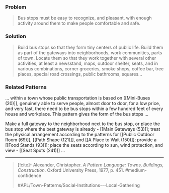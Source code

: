 ### Problem
>Bus stops must be easy to recognize, and pleasant, with enough activity around them to make people comfortable and safe.

### Solution
>Build bus stops so that they form tiny centers of public life. Build them as part of the gateways into neighborhoods, work communities, parts of town. Locate them so that they work together with several other activities, at least a newsstand, maps, outdoor shelter, seats, and in various combinations, corner groceries, smoke shops, coffee bar, tree places, special road crossings, public bathrooms, squares…

### Related Patterns
... within a town whose public transportation is based on [[Mini-Buses (20)]], genuinely able to serve people, almost door to door, for a low price, and very fast, there need to be bus stops within a few hundred feet of every house and workplace. This pattern gives the form of the bus stops ...

Make a full gateway to the neighborhood next to the bus stop, or place the bus stop where the best gateway is already - [[Main Gateways (53)]]; treat the physical arrangement according to the patterns for [[Public Outdoor Room (69)]], [[Path Shape (121)]], and [[A Place to Wait (150)]]; provide a [[Food Stands (93)]]: place the seats according to sun, wind protection, and view - [[Seat Spots (241)]] ...

---

> [!cite]- Alexander, Christopher. _A Pattern Language: Towns, Buildings, Construction_. Oxford University Press, 1977, p. 451.
> #medium-confidence
>
> #APL/Town-Patterns/Social-Institutions---Local-Gathering

